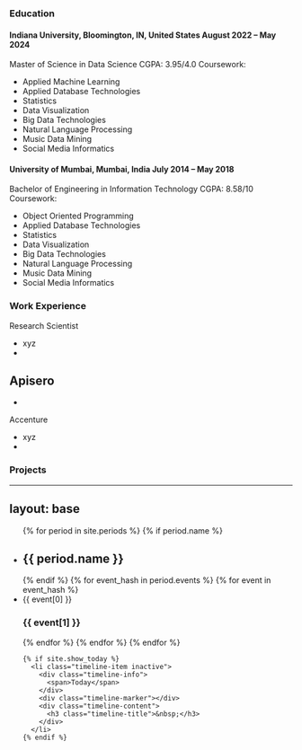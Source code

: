 ### Education
#### Indiana University, Bloomington, IN, United States					                                                                                                                      August 2022 – May 2024
Master of Science in Data Science									   	                                                                                                                              CGPA: 3.95/4.0
Coursework:
- Applied Machine Learning
- Applied Database Technologies
- Statistics
- Data Visualization
- Big Data Technologies
- Natural Language Processing
- Music Data Mining
- Social Media Informatics

#### University of Mumbai, Mumbai, India					           	                 	                                                                                                    July 2014 – May 2018
Bachelor of Engineering in Information Technology					 	                  	                                                                                                          CGPA: 8.58/10 
Coursework:
- Object Oriented Programming
- Applied Database Technologies
- Statistics
- Data Visualization
- Big Data Technologies
- Natural Language Processing
- Music Data Mining
- Social Media Informatics

### Work Experience

Research Scientist
- xyz
- 
Apisero
-
-

Accenture
- xyz
- 

### Projects
---
layout: base
---
<ul class="timeline timeline-split">
    {% for period in site.periods %}
      {% if period.name %}
        <li class="timeline-item period">
          <div class="timeline-info"></div>
          <div class="timeline-marker"></div>
          <div class="timeline-content">
            <h2 class="timeline-title">{{ period.name }}</h2>
          </div>
        </li>
      {% endif %}
      {% for event_hash in period.events %}
        {% for event in event_hash %}
        <li class="timeline-item">
          <div class="timeline-info">
            <span>{{ event[0] }}</span>
          </div>
          <div class="timeline-marker"></div>
          <div class="timeline-content">
            <h3 class="timeline-title">{{ event[1] }}</h3>
          </div>
        </li>
        {% endfor %}
      {% endfor %}
    {% endfor %}

    {% if site.show_today %}
      <li class="timeline-item inactive">
        <div class="timeline-info">
          <span>Today</span>
        </div>
        <div class="timeline-marker"></div>
        <div class="timeline-content">
          <h3 class="timeline-title">&nbsp;</h3>
        </div>
      </li>
    {% endif %}
  </ul>
